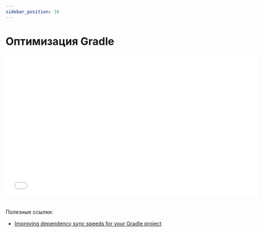 ```yaml
---
sidebar_position: 10
---
```


# Оптимизация Gradle

<iframe src="//www.youtube.com/embed/630x5j1OdZM" frameborder="0" allowfullscreen width="675" height="380"></iframe>
<br/>
<br/>

Полезные ссылки:

- [Improving dependency sync speeds for your Gradle project](https://msfjarvis.dev/posts/improving-dependency-sync-speeds-for-your-gradle-project/)

